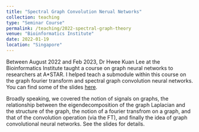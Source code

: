 ```yaml
---
title: "Spectral Graph Convolution Nerual Networks"
collection: teaching
type: "Seminar Course"
permalink: /teaching/2022-spectral-graph-theory
venue: "Bioinformatics Institute"
date: 2022-01-19
location: "Singapore"
---
```

Between August 2022 and Feb 2023, Dr Hwee Kuan Lee at the Bioinformatics Institute taught a course on graph neural networks to researchers at A\*STAR. I helped teach a submodule within this course on the graph fourier transform and spectral graph convolution neural networks. You can find some of the slides [here](/files/SpectralGraphNeuralNets_Jan2023.pdf). 

Broadly speaking, we covered the notion of signals on graphs, the relationship between the eigendecomposition of the graph Laplacian and the structure of the graph, the notion of a fourier transfrom on a graph, and that of the convolution operation (via the FT), and finally the idea of graph convolutional neural networks. See the slides for details. 